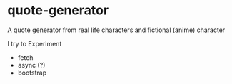 # quote-generator
A quote generator from real life characters and fictional (anime) character 



I try to Experiment
- fetch
- async (?)
- bootstrap
